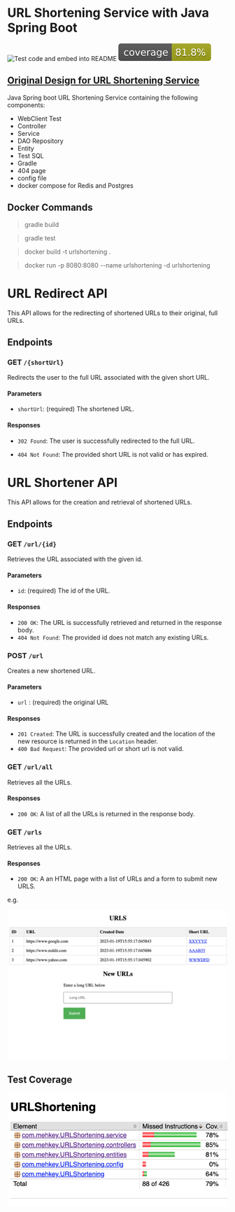 
# URL Shortening Service with Java Spring Boot


![Test code and embed into README](https://github.com/mehkey/spring-boot-java-URL-Shortening-web-service/actions/workflows/gradle.yml/badge.svg)
![Coverage](.github/badges/jacoco.svg)

## [Original Design for URL Shortening Service](https://github.com/mehkey/spring-boot-java-URL-Shortening-web-service)

Java Spring boot URL Shortening Service containing the following components:

+ WebClient Test
+ Controller
+ Service
+ DAO Repository
+ Entity
+ Test SQL
+ Gradle
+ 404 page
+ config file
+ docker compose for Redis and Postgres

## Docker Commands

> gradle build

> gradle test

> docker build -t urlshortening .

> docker run -p 8080:8080 --name urlshortening -d urlshortening


# URL Redirect API

This API allows for the redirecting of shortened URLs to their original, full URLs.

## Endpoints

### GET `/{shortUrl}`

Redirects the user to the full URL associated with the given short URL.

#### Parameters

- `shortUrl`: (required) The shortened URL.

#### Responses

- `302 Found`: The user is successfully redirected to the full URL.

- `404 Not Found`: The provided short URL is not valid or has expired.



# URL Shortener API

This API allows for the creation and retrieval of shortened URLs.

## Endpoints

### GET `/url/{id}`

Retrieves the URL associated with the given id.

#### Parameters
- `id`: (required) The id of the URL.

#### Responses
- `200 OK`: The URL is successfully retrieved and returned in the response body.
- `404 Not Found`: The provided id does not match any existing URLs.

### POST `/url`

Creates a new shortened URL.

#### Parameters
- `url` : (required) the original URL

#### Responses
- `201 Created`: The URL is successfully created and the location of the new resource is returned in the `Location` header.
- `400 Bad Request`: The provided url or short url is not valid.

### GET `/url/all`

Retrieves all the URLs.

#### Responses
- `200 OK`: A list of all the URLs is returned in the response body.


### GET `/urls`

Retrieves all the URLs.

#### Responses
- `200 OK`: A an HTML page with a list of URLs and a form to submit new URLS.

e.g.

![UI](./UI.png)



## Test Coverage

![Test Coverage](./TestCoverage.png)

